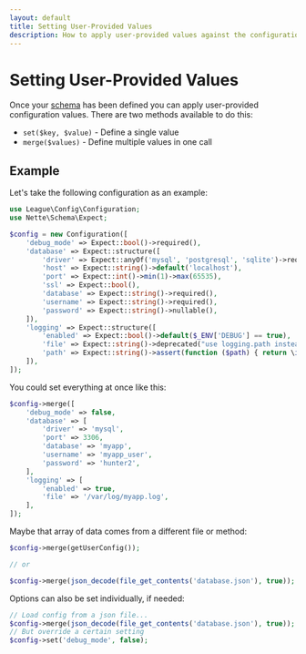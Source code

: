 ```yaml
---
layout: default
title: Setting User-Provided Values
description: How to apply user-provided values against the configuration schema
---
```


# Setting User-Provided Values

Once your [schema](/1.0/schemas/) has been defined you can apply user-provided configuration values.  There are two methods available to do this:

- `set($key, $value)` - Define a single value
- `merge($values)` - Define multiple values in one call

## Example

Let's take the following configuration as an example:

```php
use League\Config\Configuration;
use Nette\Schema\Expect;

$config = new Configuration([
    'debug_mode' => Expect::bool()->required(),
    'database' => Expect::structure([
        'driver' => Expect::anyOf('mysql', 'postgresql', 'sqlite')->required(),
        'host' => Expect::string()->default('localhost'),
        'port' => Expect::int()->min(1)->max(65535),
        'ssl' => Expect::bool(),
        'database' => Expect::string()->required(),
        'username' => Expect::string()->required(),
        'password' => Expect::string()->nullable(),
    ]),
    'logging' => Expect::structure([
        'enabled' => Expect::bool()->default($_ENV['DEBUG'] == true),
        'file' => Expect::string()->deprecated("use logging.path instead"),
        'path' => Expect::string()->assert(function ($path) { return \is_writeable($path); })->required(),
    ]),
]);
```

You could set everything at once like this:

```php
$config->merge([
    'debug_mode' => false,
    'database' => [
        'driver' => 'mysql',
        'port' => 3306,
        'database' => 'myapp',
        'username' => 'myapp_user',
        'password' => 'hunter2',
    ],
    'logging' => [
        'enabled' => true,
        'file' => '/var/log/myapp.log',
    ],
]);
```

Maybe that array of data comes from a different file or method:

```php
$config->merge(getUserConfig());

// or

$config->merge(json_decode(file_get_contents('database.json'), true));
```

Options can also be set individually, if needed:

```php
// Load config from a json file...
$config->merge(json_decode(file_get_contents('database.json'), true));
// But override a certain setting
$config->set('debug_mode', false);
```
